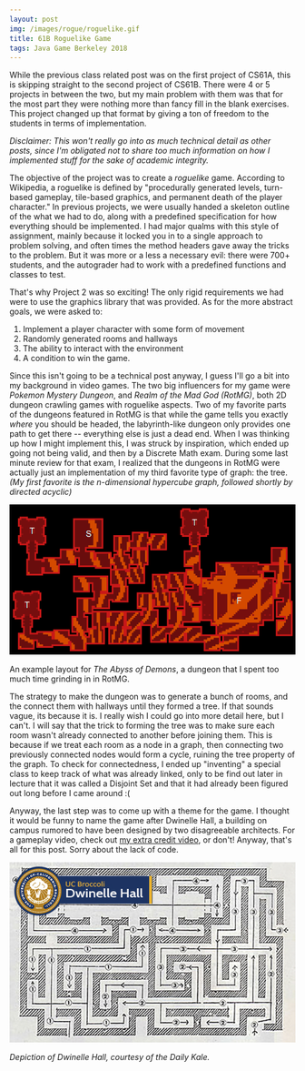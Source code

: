```yaml
---
layout: post
img: /images/rogue/roguelike.gif
title: 61B Roguelike Game
tags: Java Game Berkeley 2018
---
```


While the previous class related post was on the first project of CS61A, this is skipping straight to the second project of CS61B. There were 4 or 5 projects in between the two, but my main problem with them was that for the most part they were nothing more than fancy fill in the blank exercises. This project changed up that format by giving a ton of freedom to the students in terms of implementation.

*Disclaimer: This won't really go into as much technical detail as other posts, since I'm obligated not to share too much information on how I implemented stuff for the sake of academic integrity.*

The objective of the project was to create a *roguelike* game. According to Wikipedia, a roguelike is defined by "procedurally generated levels, turn-based gameplay, tile-based graphics, and permanent death of the player character." In previous projects, we were usually handed a skeleton outline of the what we had to do, along with a predefined specification for how everything should be implemented. I had major qualms with this style of assignment, mainly because it locked you in to a single approach to problem solving, and often times the method headers gave away the tricks to the problem. But it was more or a less a necessary evil: there were 700+ students, and the autograder had to work with a predefined functions and classes to test.

That's why Project 2 was so exciting! The only rigid requirements we had were to use the graphics library that was provided. As for the more abstract goals, we were asked to:
1. Implement a player character with some form of movement
2. Randomly generated rooms and hallways
3. The ability to interact with the environment
4. A condition to win the game.

Since this isn't going to be a technical post anyway, I guess I'll go a bit into my background in video games. The two big influencers for my game were *Pokemon Mystery Dungeon*, and *Realm of the Mad God (RotMG)*, both 2D dungeon crawling games with roguelike aspects. Two of my favorite parts of the dungeons featured in RotMG is that while the game tells you exactly *where* you should be headed, the labyrinth-like dungeon only provides one path to get there -- everything else is just a dead end. When I was thinking up how I might implement this, I was struck by inspiration, which ended up going not being valid, and then by a Discrete Math exam. During some last minute review for that exam, I realized that the dungeons in RotMG were actually just an implementation of my third favorite type of graph: the tree. *(My first favorite is the n-dimensional hypercube graph, followed shortly by directed acyclic)*

![](/images/rogue/rotmg_abyss.png)

An example layout for *The Abyss of Demons*, a dungeon that I spent too much time grinding in in RotMG.

The strategy to make the dungeon was to generate a bunch of rooms, and the connect them with hallways until they formed a tree. If that sounds vague, its because it is. I really wish I could go into more detail here, but I can't. I will say that the trick to forming the tree was to make sure each room wasn't already connected to another before joining them. This is because if we treat each room as a node in a graph, then connecting two previously connected nodes would form a cycle, ruining the tree property of the graph. To check for connectedness, I ended up "inventing" a special class to keep track of what was already linked, only to be find out later in lecture that it was called a Disjoint Set and that it had already been figured out long before I came around :(

Anyway, the last step was to come up with a theme for the game. I thought it would be funny to name the game after Dwinelle Hall, a building on campus rumored to have been designed by two disagreeable architects. For a gameplay video, check out [my extra credit video](https://www.youtube.com/watch?v=HFTrWrPsLMQ), or don't! Anyway, that's all for this post. Sorry about the lack of code.

![](/images/rogue/dwinelle.jpg)

*Depiction of Dwinelle Hall, courtesy of the Daily Kale.*
